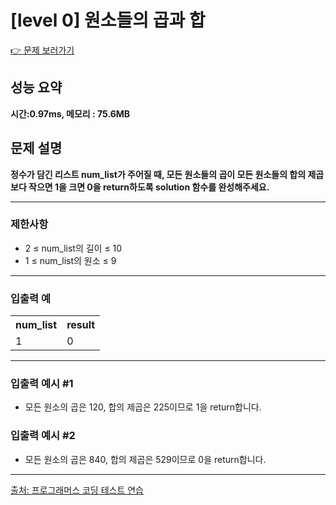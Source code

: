 <h1>[level 0] 원소들의 곱과 합</h1>

<a href="https://school.programmers.co.kr/learn/courses/30/lessons/181929">👉 문제 보러가기</a>

<h2>성능 요약</h2>
<b>시간:0.97ms, 메모리 : 75.6MB</b>

<h2>문제 설명</h2>
<b>정수가 담긴 리스트 num_list가 주어질 때, 모든 원소들의 곱이 모든 원소들의 합의 제곱보다 작으면 1을 크면 0을 return하도록 solution 함수를 완성해주세요.</b><br>

<hr>

<h3>제한사항</h3>
<ul>
    <li>2 ≤ num_list의 길이 ≤ 10</li>
    <li>1 ≤ num_list의 원소 ≤ 9</li>
</ul>

<hr>

<h3>입출력 예</h3>
<table>
    <tr>
        <th>num_list</th>
        <th>result</th>
    </tr>
    <tr>
        <td>1</td>
        <td>0</td>
    </tr>
</table>

<hr>

<h3>입출력 예시 #1</h3>
<ul>
    <li>모든 원소의 곱은 120, 합의 제곱은 225이므로 1을 return합니다.</li>
</ul>

<h3>입출력 예시 #2</h3>
<ul>
    <li>모든 원소의 곱은 840, 합의 제곱은 529이므로 0을 return합니다.</li>
</ul>

<hr>

<a href="https://school.programmers.co.kr/">출처: 프로그래머스 코딩 테스트 연습 </a>